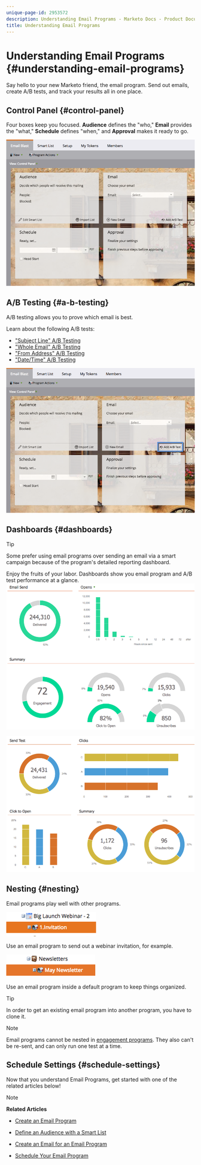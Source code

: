 ```yaml
---
unique-page-id: 2953572
description: Understanding Email Programs - Marketo Docs - Product Documentation
title: Understanding Email Programs
---
```


# Understanding Email Programs {#understanding-email-programs}

Say hello to your new Marketo friend, the email program. Send out emails, create A/B tests, and track your results all in one place.

## Control Panel {#control-panel}

Four boxes keep you focused. **Audience** defines the "who," **Email** provides the "what," **Schedule** defines "when," and **Approval** makes it ready to go.

![](assets/emailprogram.png)

## A/B Testing {#a-b-testing}

A/B testing allows you to prove which email is best.

Learn about the following A/B tests:

* ["Subject Line" A/B Testing](../../../../product-docs/email-marketing/email-programs/email-program-actions/email-test-a-b-test/use-subject-line-a-b-testing.md)
* ["Whole Email" A/B Testing](../../../../product-docs/email-marketing/email-programs/email-program-actions/email-test-a-b-test/use-whole-email-a-b-testing.md)
* ["From Address" A/B Testing](../../../../product-docs/email-marketing/email-programs/email-program-actions/email-test-a-b-test/use-from-address-a-b-testing.md)
* ["Date/Time" A/B Testing](../../../../product-docs/email-marketing/email-programs/email-program-actions/email-test-a-b-test/use-date-time-a-b-testing.md)

![](assets/abtesthighlight.png)

## Dashboards {#dashboards}

>[!TIP]
>
>Some prefer using email programs over sending an email via a smart campaign because of the program's detailed reporting dashboard.

Enjoy the fruits of your labor. Dashboards show you email program and A/B test performance at a glance.   ![](assets/image2015-4-27-11-3a38-3a41.png)

![](assets/image2015-4-27-11-3a38-3a27.png)

## Nesting {#nesting}

Email programs play well with other programs.

![](assets/image2015-4-27-11-3a49-3a22.png)

Use an email program to send out a webinar invitation, for example.

![](assets/image2015-4-27-12-3a20-3a40.png)

Use an email program inside a default program to keep things organized.

>[!TIP]
>
>In order to get an existing email program into another program, you have to clone it.

>[!NOTE]
>
>Email programs cannot be nested in [engagement programs](../../../../getting-started/quick-wins/drip-drip-nurture.md). They also can't be re-sent, and can only run one test at a time.

##  Schedule Settings {#schedule-settings}

Now that you understand Email Programs, get started with one of the related articles below!

>[!NOTE]
>
>**Related Articles**
>
>* [Create an Email Program](create-an-email-program.md)
>
>* [Define an Audience with a Smart List](../../../../product-docs/email-marketing/email-programs/managing-people-in-email-programs/define-an-audience-with-a-smart-list.md)
>* [Create an Email for an Email Program](../../../../product-docs/email-marketing/email-programs/email-program-actions/create-an-email-for-an-email-program.md)
>* [Schedule Your Email Program](../../../../product-docs/email-marketing/email-programs/email-program-actions/schedule-your-email-program.md)
>

